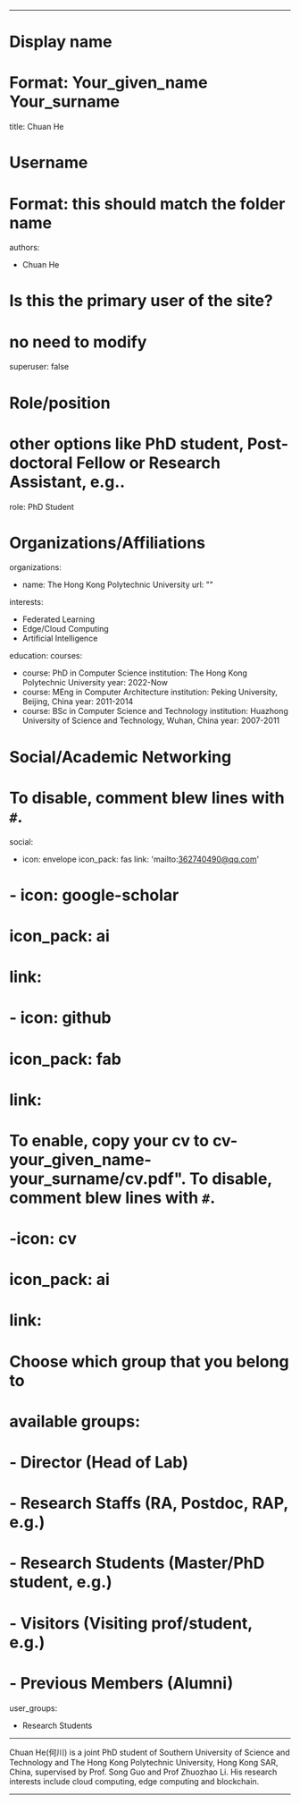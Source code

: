 
---
# Display name
# Format: Your_given_name Your_surname 
title: Chuan He

# Username
# Format: this should match the folder name
authors:
- Chuan He

# Is this the primary user of the site?
# no need to modify 
superuser: false

# Role/position
# other options like PhD student, Post-doctoral Fellow or Research Assistant, e.g..
role: PhD Student

# Organizations/Affiliations
organizations:
- name: The Hong Kong Polytechnic University
  url: ""

interests:
- Federated Learning
- Edge/Cloud Computing
- Artificial Intelligence

education:
  courses:
  - course: PhD in Computer Science
    institution: The Hong Kong Polytechnic University
    year: 2022-Now
  - course: MEng in Computer Architecture
    institution: Peking University, Beijing, China
    year: 2011-2014
  - course: BSc in Computer Science and Technology
    institution: Huazhong University of Science and Technology, Wuhan, China
    year: 2007-2011

# Social/Academic Networking
# To disable, comment blew lines with `#`.
social:
- icon: envelope
  icon_pack: fas
  link: 'mailto:362740490@qq.com'
# - icon: google-scholar
#  icon_pack: ai
#  link: 
# - icon: github
#  icon_pack: fab
#  link: 

# To enable, copy your cv to cv-your_given_name-your_surname/cv.pdf". To disable, comment blew lines with `#`.
# -icon: cv
# icon_pack: ai
# link: 

# Choose which group that you belong to
#  available groups:
#  - Director (Head of Lab)
#  - Research Staffs (RA, Postdoc, RAP, e.g.)
#  - Research Students (Master/PhD student, e.g.)
#  - Visitors (Visiting prof/student, e.g.)
#  - Previous Members (Alumni)
user_groups:
- Research Students
---

Chuan He(何川) is a joint PhD student of Southern University of Science and Technology and The Hong Kong Polytechnic University, Hong Kong SAR, China, supervised by Prof. Song Guo and Prof Zhuozhao Li. His research interests include cloud computing, edge computing and blockchain.

---

